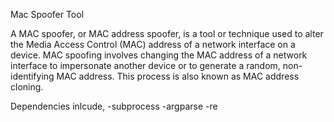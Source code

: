 Mac Spoofer Tool

A MAC spoofer, or MAC address spoofer, is a tool or technique used to alter the Media Access Control (MAC) address of a network interface on a device. MAC spoofing involves changing the MAC address of a network interface to impersonate another device or to generate a random, non-identifying MAC address. This process is also known as MAC address cloning.

Dependencies inlcude,
-subprocess
-argparse
-re
